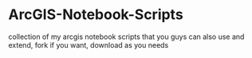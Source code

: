 # ArcGIS-Notebook-Scripts
collection of my arcgis notebook scripts that you guys can also use and extend, fork if you want, download as you needs
